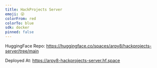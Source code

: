 ```yaml
---
title: HackProjects Server
emoji: 😜
colorFrom: red
colorTo: blue
sdk: docker
pinned: false
---
```


HuggingFace Repo: https://huggingface.co/spaces/arpy8/hackprojects-server/tree/main

Deployed At: https://arpy8-hackprojects-server.hf.space
